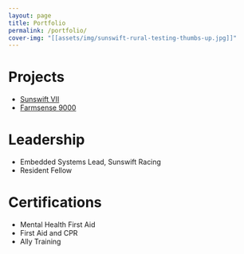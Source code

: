 ```yaml
---
layout: page
title: Portfolio
permalink: /portfolio/
cover-img: "[[assets/img/sunswift-rural-testing-thumbs-up.jpg]]"
---
```

# Projects
- [Sunswift VII](https://www.sunswift.com/)
- [Farmsense 9000](https://peterfmcnair.com/farmsense9000/)

# Leadership
- Embedded Systems Lead, Sunswift Racing
- Resident Fellow

# Certifications
- Mental Health First Aid
- First Aid and CPR
- Ally Training